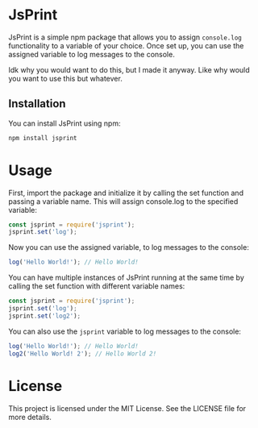 # JsPrint

JsPrint is a simple npm package that allows you to assign `console.log` functionality to a variable of your choice. Once set up, you can use the assigned variable to log messages to the console.

Idk why you would want to do this, but I made it anyway.
Like why would you want to use this but whatever.

## Installation

You can install JsPrint using npm:

```bash
npm install jsprint
```

# Usage

First, import the package and initialize it by calling the set function and passing a variable name. This will assign console.log to the specified variable:
    
```js 
const jsprint = require('jsprint');
jsprint.set('log');
```

Now you can use the assigned variable, to log messages to the console:
    
```js   
log('Hello World!'); // Hello World!
```

You can have multiple instances of JsPrint running at the same time by calling the set function with different variable names:
    
```js
const jsprint = require('jsprint');
jsprint.set('log');
jsprint.set('log2');
```

You can also use the `jsprint` variable to log messages to the console:
    
```js
log('Hello World!'); // Hello World!
log2('Hello World! 2'); // Hello World 2!
```

# License

This project is licensed under the MIT License. See the LICENSE file for more details.